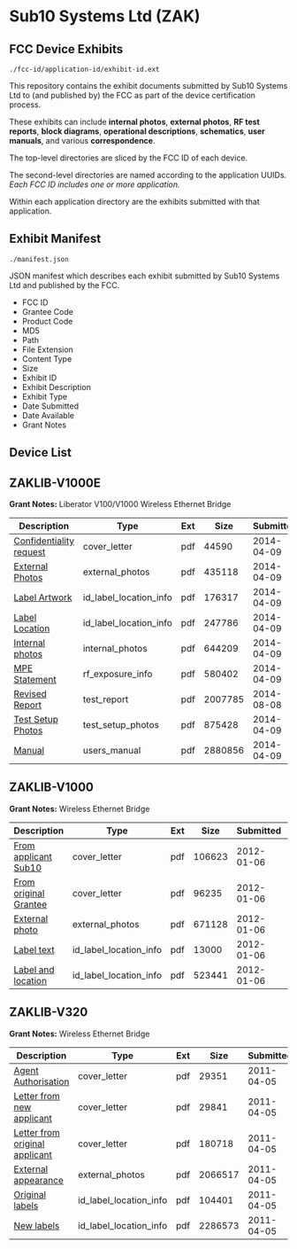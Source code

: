 # Sub10 Systems Ltd (ZAK)
## FCC Device Exhibits

```
./fcc-id/application-id/exhibit-id.ext
```

This repository contains the exhibit documents submitted by Sub10 Systems Ltd to (and published by) the FCC as part of the device certification process.

These exhibits can include **internal photos**, **external photos**, **RF test reports**, **block diagrams**, **operational descriptions**, **schematics**, **user manuals**, and various **correspondence**.

The top-level directories are sliced by the FCC ID of each device.

The second-level directories are named according to the application UUIDs. *Each FCC ID includes one or more application.*

Within each application directory are the exhibits submitted with that application. 

## Exhibit Manifest

```
./manifest.json
```

JSON manifest which describes each exhibit submitted by Sub10 Systems Ltd and published by the FCC.

- FCC ID
- Grantee Code
- Product Code
- MD5
- Path
- File Extension
- Content Type
- Size
- Exhibit ID
- Exhibit Description
- Exhibit Type
- Date Submitted
- Date Available
- Grant Notes

## Device List
## ZAKLIB-V1000E
**Grant Notes:** Liberator V100/V1000 Wireless Ethernet Bridge

| Description | Type | Ext | Size | Submitted | Available |
| ----------- | ---- | --- | ---- | --------- | --------- |
| [Confidentiality request](ZAKLIB-V1000E/208afd2e62d052b17bfce9bcf5413017/2236777.pdf) | cover_letter | pdf | 44590 | 2014-04-09 | 2014-05-06 |
| [External Photos](ZAKLIB-V1000E/208afd2e62d052b17bfce9bcf5413017/2236778.pdf) | external_photos | pdf | 435118 | 2014-04-09 | 2014-05-06 |
| [Label Artwork](ZAKLIB-V1000E/208afd2e62d052b17bfce9bcf5413017/2236779.pdf) | id_label_location_info | pdf | 176317 | 2014-04-09 | 2014-05-06 |
| [Label Location](ZAKLIB-V1000E/208afd2e62d052b17bfce9bcf5413017/2236780.pdf) | id_label_location_info | pdf | 247786 | 2014-04-09 | 2014-05-06 |
| [Internal photos](ZAKLIB-V1000E/208afd2e62d052b17bfce9bcf5413017/2236781.pdf) | internal_photos | pdf | 644209 | 2014-04-09 | 2014-05-06 |
| [MPE Statement](ZAKLIB-V1000E/208afd2e62d052b17bfce9bcf5413017/2236784.pdf) | rf_exposure_info | pdf | 580402 | 2014-04-09 | 2014-05-06 |
| [Revised Report](ZAKLIB-V1000E/208afd2e62d052b17bfce9bcf5413017/2351463.pdf) | test_report | pdf | 2007785 | 2014-08-08 | 2014-05-06 |
| [Test Setup Photos](ZAKLIB-V1000E/208afd2e62d052b17bfce9bcf5413017/2236789.pdf) | test_setup_photos | pdf | 875428 | 2014-04-09 | 2014-05-06 |
| [Manual](ZAKLIB-V1000E/208afd2e62d052b17bfce9bcf5413017/2236790.pdf) | users_manual | pdf | 2880856 | 2014-04-09 | 2014-05-06 |
## ZAKLIB-V1000
**Grant Notes:** Wireless Ethernet Bridge

| Description | Type | Ext | Size | Submitted | Available |
| ----------- | ---- | --- | ---- | --------- | --------- |
| [From applicant Sub10](ZAKLIB-V1000/b7503fa036c282ffb9f75b35a7aba728/1615182.pdf) | cover_letter | pdf | 106623 | 2012-01-06 | 2012-01-06 |
| [From original Grantee](ZAKLIB-V1000/b7503fa036c282ffb9f75b35a7aba728/1615183.pdf) | cover_letter | pdf | 96235 | 2012-01-06 | 2012-01-06 |
| [External photo](ZAKLIB-V1000/b7503fa036c282ffb9f75b35a7aba728/1615184.pdf) | external_photos | pdf | 671128 | 2012-01-06 | 2012-01-06 |
| [Label text](ZAKLIB-V1000/b7503fa036c282ffb9f75b35a7aba728/1615185.pdf) | id_label_location_info | pdf | 13000 | 2012-01-06 | 2012-01-06 |
| [Label and location](ZAKLIB-V1000/b7503fa036c282ffb9f75b35a7aba728/1615186.pdf) | id_label_location_info | pdf | 523441 | 2012-01-06 | 2012-01-06 |
## ZAKLIB-V320
**Grant Notes:** Wireless Ethernet Bridge

| Description | Type | Ext | Size | Submitted | Available |
| ----------- | ---- | --- | ---- | --------- | --------- |
| [Agent Authorisation](ZAKLIB-V320/f8283d3dd019a0f3da6318e42e3077f6/1443655.pdf) | cover_letter | pdf | 29351 | 2011-04-05 | 2011-04-05 |
| [Letter from new applicant](ZAKLIB-V320/f8283d3dd019a0f3da6318e42e3077f6/1443656.pdf) | cover_letter | pdf | 29841 | 2011-04-05 | 2011-04-05 |
| [Letter from original applicant](ZAKLIB-V320/f8283d3dd019a0f3da6318e42e3077f6/1443657.pdf) | cover_letter | pdf | 180718 | 2011-04-05 | 2011-04-05 |
| [External appearance](ZAKLIB-V320/f8283d3dd019a0f3da6318e42e3077f6/1443660.pdf) | external_photos | pdf | 2066517 | 2011-04-05 | 2011-04-05 |
| [Original labels](ZAKLIB-V320/f8283d3dd019a0f3da6318e42e3077f6/1186123.pdf) | id_label_location_info | pdf | 104401 | 2011-04-05 | 2011-04-05 |
| [New labels](ZAKLIB-V320/f8283d3dd019a0f3da6318e42e3077f6/1443659.pdf) | id_label_location_info | pdf | 2286573 | 2011-04-05 | 2011-04-05 |
